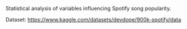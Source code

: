 Statistical analysis of variables influencing Spotify song popularity.

Dataset: https://www.kaggle.com/datasets/devdope/900k-spotify/data

